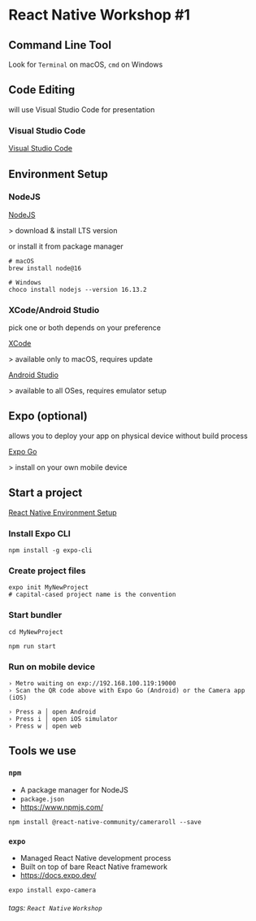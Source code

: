 # React Native Workshop #1

## Command Line Tool

Look for `Terminal` on macOS, `cmd` on Windows

## Code Editing

will use Visual Studio Code for presentation

### Visual Studio Code

[Visual Studio Code](https://code.visualstudio.com/)


## Environment Setup

### NodeJS

[NodeJS](https://nodejs.org/zh-tw/)

&gt; download &amp; install LTS version

or install it from package manager

```bash=
# macOS
brew install node@16

# Windows
choco install nodejs --version 16.13.2
```

### XCode/Android Studio

pick one or both depends on your preference

[XCode](https://apps.apple.com/tw/app/xcode/id497799835)

&gt; available only to macOS, requires update

[Android Studio](https://developer.android.com/studio/)

&gt; available to all OSes, requires emulator setup

## Expo (optional)

allows you to deploy your app on physical device without build process

[Expo Go](https://expo.dev/client)

&gt; install on your own mobile device



## Start a project

[React Native Environment Setup](https://reactnative.dev/docs/environment-setup)


### Install Expo CLI

```bash=
npm install -g expo-cli
```

### Create project files

```bash=
expo init MyNewProject
# capital-cased project name is the convention
```

### Start bundler

```bash=
cd MyNewProject

npm run start
```

### Run on mobile device

```bash=
› Metro waiting on exp://192.168.100.119:19000
› Scan the QR code above with Expo Go (Android) or the Camera app (iOS)

› Press a │ open Android
› Press i │ open iOS simulator
› Press w │ open web
```

## Tools we use

### `npm`

- A package manager for NodeJS
- `package.json`
- https://www.npmjs.com/

```bash=
npm install @react-native-community/cameraroll --save
```

### `expo`

- Managed React Native development process
- Built on top of bare React Native framework
- https://docs.expo.dev/

```bash=
expo install expo-camera
```

###### tags: `React Native` `Workshop`
